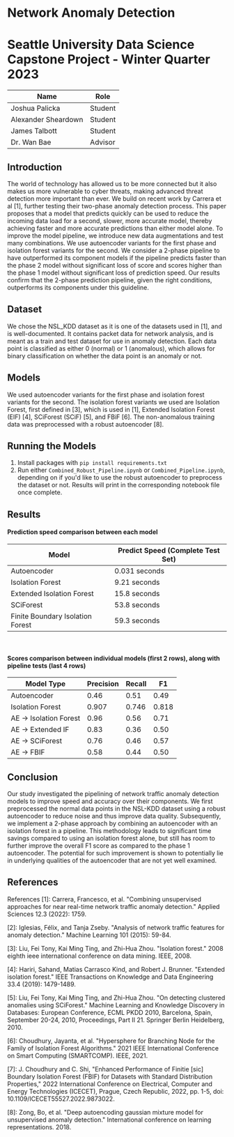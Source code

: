 # Network Anomaly Detection

# Seattle University Data Science Capstone Project - Winter Quarter 2023


| Name  | Role |
| --------  | -------- |
| Joshua Palicka | Student |
| Alexander Sheardown | Student |
| James Talbott | Student |
| Dr. Wan Bae | Advisor |


## Introduction
The world of technology has allowed us to be more connected but it also makes us more vulnerable to cyber threats, making advanced threat detection more important than ever. We build on recent work by Carrera et al [1], further testing their two-phase anomaly detection process. This paper proposes that a model that predicts quickly can be used to reduce the incoming data load for a second, slower, more accurate model, thereby achieving faster and more accurate predictions than either model alone. To improve the model pipeline, we introduce new data augmentations and test many combinations. We use autoencoder variants for the first phase and isolation forest variants for the second. We consider a 2-phase pipeline to have outperformed its component models if the pipeline predicts faster than the phase 2 model without significant loss of score and scores higher than the phase 1 model without significant loss of prediction speed. Our results confirm that the 2-phase prediction pipeline, given the right conditions, outperforms its components under this guideline.

## Dataset
We chose the NSL_KDD dataset as it is one of the datasets used in [1], and is well-documented. It contains packet data for network analysis, and is meant as a train and test dataset for use in anomaly detection. Each data point is classified as either 0 (normal) or 1 (anomalous), which allows for binary classification on whether the data point is an anomaly or not.

## Models
We used autoencoder variants for the first phase and isolation forest variants for the second. The isolation forest variants we used are Isolation Forest, first defined in [3], which is used in [1], Extended Isolation Forest (EIF) [4], SCiForest (SCiF) [5], and FBiF [6]. The non-anomalous training data was preprocessed with a robust autoencoder [8].

## Running the Models
1. Install packages with `pip install requirements.txt`
2. Run either `Combined_Robust_Pipeline.ipynb` or `Combined_Pipeline.ipynb`, depending on if you'd like to use the robust autoencoder to preprocess the dataset or not. Results will print in the corresponding notebook file once complete.

## Results

#### Prediction speed comparison between each model

| Model                            | Predict Speed (Complete Test Set) |
|----------------------------------|-----------------------------------|
| Autoencoder                      | 0.031 seconds                     |
| Isolation Forest                 | 9.21 seconds                      |
| Extended Isolation Forest        | 15.8 seconds                      |
| SCiForest                        | 53.8 seconds                      |
| Finite Boundary Isolation Forest | 59.3 seconds                      |

<br>

#### Scores comparison between individual models (first 2 rows), along with pipeline tests (last 4 rows)

| Model Type             | Precision | Recall | F1    |
|------------------------|-----------|--------|-------|
| Autoencoder            | 0.46      | 0.51   | 0.49  |
| Isolation Forest       | 0.907     | 0.746  | 0.818 |
| AE -> Isolation Forest | 0.96      | 0.56   | 0.71  |
| AE -> Extended IF      | 0.83      | 0.36   | 0.50  |
| AE -> SCiForest        | 0.76      | 0.46   | 0.57  |
| AE -> FBIF             | 0.58      | 0.44   | 0.50  |

## Conclusion
Our study investigated the pipelining of network traffic anomaly detection models to improve speed and accuracy over their components. We first preprocessed the normal data points in the NSL-KDD dataset using a robust autoencoder to reduce noise and thus improve data quality. Subsequently, we implement a 2-phase approach by combining an autoencoder with an isolation forest in a pipeline. This methodology leads to significant time savings compared to using an isolation forest alone, but still has room to further improve the overall F1 score as compared to the phase 1 autoencoder. The potential for such improvement is shown to potentially lie in underlying qualities of the autoencoder that are not yet well examined.

## References
References
[1]: Carrera, Francesco, et al. "Combining unsupervised approaches for near real-time network traffic anomaly detection." Applied Sciences 12.3 (2022): 1759.

[2]: Iglesias, Félix, and Tanja Zseby. "Analysis of network traffic features for anomaly detection." Machine Learning 101 (2015): 59-84.

[3]: Liu, Fei Tony, Kai Ming Ting, and Zhi-Hua Zhou. "Isolation forest." 2008 eighth ieee international conference on data mining. IEEE, 2008.

[4]: Hariri, Sahand, Matias Carrasco Kind, and Robert J. Brunner. "Extended isolation forest." IEEE Transactions on Knowledge and Data Engineering 33.4 (2019): 1479-1489.

[5]: Liu, Fei Tony, Kai Ming Ting, and Zhi-Hua Zhou. "On detecting clustered anomalies using SCiForest." Machine Learning and Knowledge Discovery in Databases: European Conference, ECML PKDD 2010, Barcelona, Spain, September 20-24, 2010, Proceedings, Part II 21. Springer Berlin Heidelberg, 2010.

[6]: Choudhury, Jayanta, et al. "Hypersphere for Branching Node for the Family of Isolation Forest Algorithms." 2021 IEEE International Conference on Smart Computing (SMARTCOMP). IEEE, 2021.

[7]: J. Choudhury and C. Shi, "Enhanced Performance of Finitie [sic] Boundary Isolation Forest (FBIF) for Datasets with Standard Distribution Properties," 2022 International Conference on Electrical, Computer and Energy Technologies (ICECET), Prague, Czech Republic, 2022, pp. 1-5, doi: 10.1109/ICECET55527.2022.9873022.

[8]: Zong, Bo, et al. "Deep autoencoding gaussian mixture model for unsupervised anomaly detection." International conference on learning representations. 2018.

